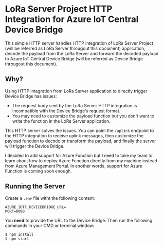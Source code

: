 LoRa Server Project HTTP Integration for Azure IoT Central Device Bridge
========================================================================

This simple HTTP server handles HTTP integration of LoRa Server Project (will be referred as LoRa Server througout this document) application, decode the payload from the LoRa Server and forward the decoded payload to Azure IoT Central Device Bridge (will be referred as Device Bridge througout this document).

## Why?

Using HTTP integration from LoRa Server application to directly trigger Device Bridge has issues:
* The request body sent by the LoRa Server HTTP integration is incompatible with the Device Bridge's request format.
* You may need to customize the payload function but you don't want to write the function in the LoRa Server application.

This HTTP server solves the issues. You can point the `/uplink` endpoint to the HTTP integration to receive uplink messages, then customize the payload function to decode or transform the payload, and finally the server will trigger the Device Bridge.

I decided to add support for Azure Function but I need to take my team to learn about how to deploy Azure Function directly from my machine instead from Azure Management Portal. In another words, support for Azure Function is coming soon enough.

## Running the Server

Create a `.env` file witht the following content:

```env
AZURE_IOTC_DEVICEBRIDGE_URL=
PORT=8090
```

You **need** to provide the URL to the Device Bridge. Then run the following commands in your CMD or terminal window:

```sh
$ npm install
$ npm start
```


